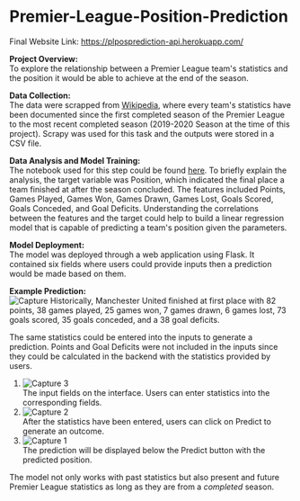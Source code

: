 # Premier-League-Position-Prediction
Final Website Link: https://plposprediction-api.herokuapp.com/

**Project Overview:**\
To explore the relationship between a Premier League team's statistics and the position it would be able to achieve at the end of the season.

**Data Collection:**\
The data were scrapped from [Wikipedia](https://en.wikipedia.org/wiki/1992%E2%80%9393_FA_Premier_League), where every team's statistics have been documented since the first completed season of the Premier League to the most recent completed season (2019-2020 Season at the time of this project). Scrapy was used for this task and the outputs were stored in a CSV file.

**Data Analysis and Model Training:**\
The notebook used for this step could be found [here](https://nbviewer.jupyter.org/github/chihaos1/Premier-League-Position-Prediction/blob/main/Premier%20League%20Position%20Prediction.ipynb). To briefly explain the analysis, the target variable was Position, which indicated the final place a team finished at after the season concluded. The features included Points, Games Played, Games Won, Games Drawn, Games Lost, Goals Scored, Goals Conceded, and Goal Deficits. Understanding the correlations between the features and the target could help to build a linear regression model that is capable of predicting a team's position given the parameters. 

**Model Deployment:**\
The model was deployed through a web application using Flask. It contained six fields where users could provide inputs then a prediction would be made based on them.

**Example Prediction:**  
![Capture](https://user-images.githubusercontent.com/73306413/119741326-7a65ff80-be53-11eb-9389-853efb1d903a.PNG)
Historically, Manchester United finished at first place with 82 points, 38 games played, 25 games won, 7 games drawn, 6 games lost, 73 goals scored, 35 goals conceded, and a 38 goal deficits.  

The same statistics could be entered into the inputs to generate a prediction. Points and Goal Deficits were not included in the inputs since they could be calculated in the backend with the statistics provided by users.  

1. ![Capture 3](https://user-images.githubusercontent.com/73306413/119741955-be0d3900-be54-11eb-9aef-02a9ea774c2a.PNG)\
The input fields on the interface. Users can enter statistics into the corresponding fields. 
2. ![Capture 2](https://user-images.githubusercontent.com/73306413/119741986-ce251880-be54-11eb-96f2-d2c1885a72a6.PNG)\
After the statistics have been entered, users can click on Predict to generate an outcome. 
3. ![Capture 1](https://user-images.githubusercontent.com/73306413/119741988-cfeedc00-be54-11eb-8198-509c1c13b805.PNG)\
The prediction will be displayed below the Predict button with the predicted position. 

The model not only works with past statistics but also present and future Premier League statistics as long as they are from a _completed_ season. 

